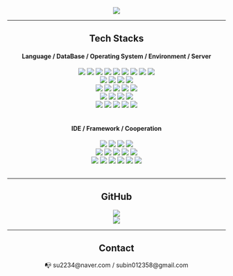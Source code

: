 <div align=center>
  <img src="https://capsule-render.vercel.app/api?type=waving&color=F5A9D0&height=300&section=header&text=WELCOME-nl-&desc=SUBIN's%20GITHUB😄" />
</div>

<!--div align="center">
  프로필
</div-->

---

<div align=center>
	<h2>Tech Stacks</h2>
</div>

<div align="center">
  <h4>Language / DataBase / Operating System / Environment / Server</h4>
  <img src="https://img.shields.io/badge/HTML5-E34F26?style=flat&logo=HTML5&logoColor=white" />
  <img src="https://img.shields.io/badge/CSS3-1572B6?style=flat&logo=CSS3&logoColor=white" />
  <img src="https://img.shields.io/badge/C-A8B9CC?style=flat&logo=C&logoColor=white" />
  <img src="https://img.shields.io/badge/C++-00599C?style=flat&logo=C++&logoColor=white" />
  <img src="https://img.shields.io/badge/Python-3776AB?style=flat&logo=Python&logoColor=white" />
  <img src="https://img.shields.io/badge/JavaScript-F7DF1E?style=flat&logo=JavaScript&logoColor=white" />
  <img src="https://img.shields.io/badge/TypeScript-3178C6?style=flat&logo=TypeScript&logoColor=white" />
  <img src="https://img.shields.io/badge/Go-000000?style=flat&logo=GoLand&logoColor=white" />
  <img src="https://img.shields.io/badge/Rust-000000?style=flat&logo=Rust&logoColor=white" />
	<br>
  <img src="https://img.shields.io/badge/SQLite-003B57?style=flat&logo=SQLite&logoColor=white" />
  <img src="https://img.shields.io/badge/MySQL-4479A1?style=flat&logo=MySQL&logoColor=white" />
  <img src="https://img.shields.io/badge/MongoDB-47A248?style=flat&logo=MongoDB&logoColor=white" />
  <img src="https://img.shields.io/badge/PostgreSQL-4169E1?style=flat&logo=PostgreSQL&logoColor=white" />
	<br>
  <img src="https://img.shields.io/badge/Windows-0078D6?style=flat&logo=Windows&logoColor=white" />
  <img src="https://img.shields.io/badge/macOS-000000?style=flat&logo=macOS&logoColor=white" />
  <img src="https://img.shields.io/badge/Linux-FCC624?style=flat&logo=Linux&logoColor=white" />
  <img src="https://img.shields.io/badge/Raspberry Pi-A22846?style=flat&logo=Raspberry Pi&logoColor=white" />
  <img src="https://img.shields.io/badge/NVIDIA-76B900?style=flat&logo=NVIDIA&logoColor=white" />
  	<br>
  <img src="https://img.shields.io/badge/Google Colab-F9AB00?style=flat&logo=Google Colab&logoColor=white" />
  <img src="https://img.shields.io/badge/Google Cloud-4285F4?style=flat&logo=Google Cloud&logoColor=white" />
  <img src="https://img.shields.io/badge/VMware-607078?style=flat&logo=VMware&logoColor=white" />
  <img src="https://img.shields.io/badge/Docker-2496ED?style=flat&logo=Docker&logoColor=white" />
  	<br>
  <img src="https://img.shields.io/badge/Node.js-339933?style=flat&logo=Node.js&logoColor=white" />
  <img src="https://img.shields.io/badge/GitHub Pages-222222?style=flat&logo=GitHub Pages&logoColor=white" />
  <img src="https://img.shields.io/badge/npm-CB3837?style=flat&logo=npm&logoColor=white" />
  <img src="https://img.shields.io/badge/NGINX-009639?style=flat&logo=NGINX&logoColor=white" />
  <img src="https://img.shields.io/badge/PM2-2B037A?style=flat&logo=PM2&logoColor=white" />
</div>

<br>

<div align=center>
	<h4>IDE / Framework / Cooperation</h4>
</div>

<div align="center">   
  <img src="https://img.shields.io/badge/Visual Studio-5C2D91?style=flat&logo=Visual Studio&logoColor=white" />
	<img src="https://img.shields.io/badge/Visual Studio Code-007ACC?style=flat&logo=Visual Studio Code&logoColor=white" />
  <img src="https://img.shields.io/badge/IntelliJ IDEA-000000?style=flat&logo=IntelliJ IDEA&logoColor=white" />
  <img src="https://img.shields.io/badge/Eclipse IDE-2C2255?style=flat&logo=Eclipse IDE&logoColor=white" />
	<br>
	<img src="https://img.shields.io/badge/TensorFlow-FF6F00?style=flat&logo=TensorFlow&logoColor=white" />
	<img src="https://img.shields.io/badge/PyTorch-EE4C2C?style=flat&logo=PyTorch&logoColor=white" />
	<img src="https://img.shields.io/badge/Vue.js-4FC08D?style=flat&logo=Vue.js&logoColor=white" />
	<img src="https://img.shields.io/badge/Vuetify-1867C0?style=flat&logo=Vuetify&logoColor=white" />
  <img src="https://img.shields.io/badge/React-61DAFB?style=flat&logo=React&logoColor=white" />
	<br>
	<img src="https://img.shields.io/badge/GitHub-181717?style=flat&logo=GitHub&logoColor=white" />
	<img src="https://img.shields.io/badge/GitLab-FC6D26?style=flat&logo=GitLab&logoColor=white" />
  <img src="https://img.shields.io/badge/Figma-F24E1E?style=flat&logo=Figma&logoColor=white" />
	<img src="https://img.shields.io/badge/Notion-000000?style=flat&logo=Notion&logoColor=white" />
	<img src="https://img.shields.io/badge/Slack-4A154B?style=flat&logo=Slack&logoColor=white" />
  <img src="https://img.shields.io/badge/Discord-5865F2?style=flat&logo=Discord&logoColor=white" />
</div>

<br>

<!--div align=center>
	<h4>DATA mining</h4>
</div-->

<!--div align="center">   
  <img src="https://img.shields.io/badge/Elastic-005571?style=flat&logo=Elastic&logoColor=white" />
  <img src="https://img.shields.io/badge/Elasticsearch-005571?style=flat&logo=Elasticsearch&logoColor=white" />
  <img src="https://img.shields.io/badge/Logstash-005571?style=flat&logo=Logstash&logoColor=white" />
  <img src="https://img.shields.io/badge/Kibana-005571?style=flat&logo=Kibana&logoColor=white" />
  
</div-->

---

<div align=center>
	<h2>GitHub</h2>
</div>

<div align=center>
  <img src="https://github-readme-stats.vercel.app/api?username=suuu48&show_icons=true&theme=tokyonight"><br>
  <img src="https://github-readme-stats.vercel.app/api/top-langs/?username=suuu48&layout=compact&theme=tokyonight"> 
</div>

---

<div align=center>
	<h2>Contact</h2>
</div>

<div align="center">
  <p>📭  su2234@naver.com / subin012358@gmail.com</p>
</div>
